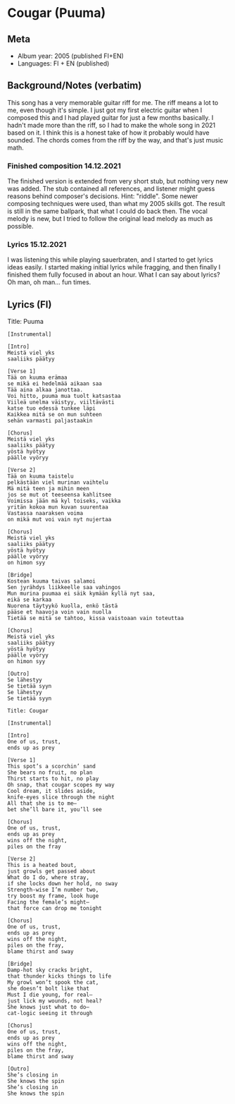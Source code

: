 # Cougar (Puuma)

## Meta
- Album year: 2005 (published FI+EN)
- Languages: FI + EN (published)

## Background/Notes (verbatim)
This song has a very memorable guitar riff for me. The riff means a lot to me, even though it's simple. I just got my first electric guitar when I composed this and I had played guitar for just a few months basically. I hadn't made more than the riff, so I had to make the whole song in 2021 based on it. I think this is a honest take of how it probably would have sounded. The chords comes from the riff by the way, and that's just music math.

### Finished composition 14.12.2021
The finished version is extended from very short stub, but nothing very new was added. The stub contained all references, and listener might guess reasons behind composer's decisions. Hint: "riddle". Some newer composing techniques were used, than what my 2005 skills got. The result is still in the same ballpark, that what I could do back then.
The vocal melody is new, but I tried to follow the original lead melody as much as possible.

### Lyrics 15.12.2021
I was listening this while playing sauerbraten, and I started to get lyrics ideas easily. I started making initial lyrics while fragging, and then finally I finished them fully focused in about an hour.
What I can say about lyrics? Oh man, oh man... fun times.

## Lyrics (FI)
Title: Puuma
```
[Instrumental]

[Intro]
Meistä viel yks
saaliiks päätyy

[Verse 1]
Tää on kuuma erämaa
se mikä ei hedelmää aikaan saa
Tää aina alkaa janottaa.
Voi hitto, puuma mua tuolt katsastaa
Viileä unelma väistyy, viiltävästi
katse tuo edessä tunkee läpi
Kaikkea mitä se on mun suhteen
sehän varmasti paljastaakin

[Chorus]
Meistä viel yks
saaliiks päätyy
yöstä hyötyy
päälle vyöryy

[Verse 2]
Tää on kuuma taistelu
pelkästään viel murinan vaihtelu
Mä mitä teen ja mihin meen
jos se mut ot teeseensa kahlitsee
Voimissa jään mä kyl toiseks, vaikka
yritän kokoa mun kuvan suurentaa
Vastassa naaraksen voima
on mikä mut voi vain nyt nujertaa

[Chorus]
Meistä viel yks
saaliiks päätyy
yöstä hyötyy
päälle vyöryy
on himon syy

[Bridge]
Kostean kuuma taivas salamoi
Sen jyrähdys liikkeelle saa vahingos
Mun murina puumaa ei säik kymään kyllä nyt saa,
eikä se karkaa
Nuorena täytyykö kuolla, enkö tästä
pääse et haavoja voin vain nuolla
Tietää se mitä se tahtoo, kissa vaistoaan vain toteuttaa

[Chorus]
Meistä viel yks
saaliiks päätyy
yöstä hyötyy
päälle vyöryy
on himon syy

[Outro]
Se lähestyy
Se tietää syyn
Se lähestyy
Se tietää syyn

Title: Cougar

[Instrumental]

[Intro]
One of us, trust,
ends up as prey

[Verse 1]
This spot’s a scorchin’ sand
She bears no fruit, no plan
Thirst starts to hit, no play
Oh snap, that cougar scopes my way
Cool dream, it slides aside,
knife-eyes slice through the night
All that she is to me—
bet she’ll bare it, you’ll see

[Chorus]
One of us, trust,
ends up as prey
wins off the night,
piles on the fray

[Verse 2]
This is a heated bout,
just growls get passed about
What do I do, where stray,
if she locks down her hold, no sway
Strength-wise I’m number two,
try boost my frame, look huge
Facing the female’s might—
that force can drop me tonight

[Chorus]
One of us, trust,
ends up as prey
wins off the night,
piles on the fray,
blame thirst and sway

[Bridge]
Damp-hot sky cracks bright,
that thunder kicks things to life
My growl won’t spook the cat,
she doesn’t bolt like that
Must I die young, for real—
just lick my wounds, not heal?
She knows just what to do—
cat-logic seeing it through

[Chorus]
One of us, trust,
ends up as prey
wins off the night,
piles on the fray,
blame thirst and sway

[Outro]
She’s closing in
She knows the spin
She’s closing in
She knows the spin
```

